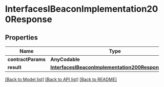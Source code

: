 # InterfacesIBeaconImplementation200Response

## Properties
Name | Type | Description | Notes
------------ | ------------- | ------------- | -------------
**contractParams** | **AnyCodable** |  | 
**result** | [**InterfacesIBeaconImplementation200ResponseResult**](InterfacesIBeaconImplementation200ResponseResult.md) |  | 

[[Back to Model list]](../README.md#documentation-for-models) [[Back to API list]](../README.md#documentation-for-api-endpoints) [[Back to README]](../README.md)


